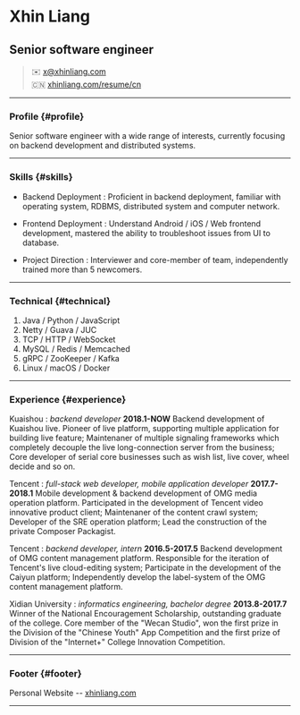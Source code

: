 # Xhin Liang
## Senior software engineer

> ✉️ <x@xhinliang.com>  
> 🇨🇳 [xhinliang.com/resume/cn](/resume/cn)

------

### Profile {#profile}

Senior software engineer with a wide range of interests, currently focusing on backend development and distributed systems.

------

### Skills {#skills}

* Backend Deployment
  : Proficient in backend deployment, familiar with operating system, RDBMS, distributed system and computer network.

* Frontend Deployment
  : Understand Android / iOS / Web frontend development, mastered the ability to troubleshoot issues from UI to database.

* Project Direction
  : Interviewer and core-member of team, independently trained more than 5 newcomers.

-------

### Technical {#technical}

1. Java / Python / JavaScript
2. Netty / Guava / JUC
3. TCP / HTTP / WebSocket
4. MySQL / Redis / Memcached
5. gRPC / ZooKeeper / Kafka
6. Linux / macOS / Docker

------

### Experience {#experience}

Kuaishou
: *backend developer*
  __2018.1-NOW__
  Backend development of Kuaishou live. Pioneer of live platform, supporting multiple application for building live feature; Maintenaner of multiple signaling frameworks which completely decouple the live long-connection server from the business; Core developer of serial core businesses such as wish list, live cover, wheel decide and so on.

Tencent
: *full-stack web developer, mobile application developer*
  __2017.7-2018.1__
  Mobile development & backend development of OMG media operation platform. Participated in the development of Tencent video innovative product client; Maintenaner of the content crawl system; Developer of the SRE operation platform; Lead the construction of the private Composer Packagist.

Tencent
: *backend developer, intern*
  __2016.5-2017.5__
  Backend development of OMG content management platform. Responsible for the iteration of Tencent's live cloud-editing system; Participate in the development of the Caiyun platform; Independently develop the label-system of the OMG content management platform.

Xidian University
: *informatics engineering, bachelor degree*
  __2013.8-2017.7__
  Winner of the National Encouragement Scholarship, outstanding graduate of the college. Core member of the "Wecan Studio", won the first prize in the Division of the "Chinese Youth" App Competition and the first prize of Division of the "Internet+" College Innovation Competition.

------

### Footer {#footer}

Personal Website -- [xhinliang.com](https://xhinliang.com)

------
